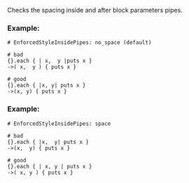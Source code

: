 Checks the spacing inside and after block parameters pipes.

### Example:

    # EnforcedStyleInsidePipes: no_space (default)

    # bad
    {}.each { | x,  y |puts x }
    ->( x,  y ) { puts x }

    # good
    {}.each { |x, y| puts x }
    ->(x, y) { puts x }

### Example:

    # EnforcedStyleInsidePipes: space

    # bad
    {}.each { |x,  y| puts x }
    ->(x,  y) { puts x }

    # good
    {}.each { | x, y | puts x }
    ->( x, y ) { puts x }